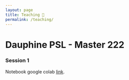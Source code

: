 ```yaml
---
layout: page
title: Teaching 🏫
permalink: /teaching/
---
```


# Dauphine PSL - Master 222 

### Session 1 

Notebook google colab [link](https://www.google.com/search?q=test).
